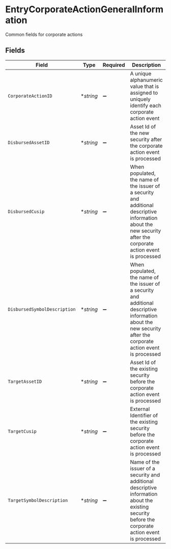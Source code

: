 # EntryCorporateActionGeneralInformation

Common fields for corporate actions


## Fields

| Field                                                                                                                                                            | Type                                                                                                                                                             | Required                                                                                                                                                         | Description                                                                                                                                                      | Example                                                                                                                                                          |
| ---------------------------------------------------------------------------------------------------------------------------------------------------------------- | ---------------------------------------------------------------------------------------------------------------------------------------------------------------- | ---------------------------------------------------------------------------------------------------------------------------------------------------------------- | ---------------------------------------------------------------------------------------------------------------------------------------------------------------- | ---------------------------------------------------------------------------------------------------------------------------------------------------------------- |
| `CorporateActionID`                                                                                                                                              | **string*                                                                                                                                                        | :heavy_minus_sign:                                                                                                                                               | A unique alphanumeric value that is assigned to uniquely identify each corporate action event                                                                    | 29336T100AB24                                                                                                                                                    |
| `DisbursedAssetID`                                                                                                                                               | **string*                                                                                                                                                        | :heavy_minus_sign:                                                                                                                                               | Asset Id of the new security after the corporate action event is processed                                                                                       | 1000                                                                                                                                                             |
| `DisbursedCusip`                                                                                                                                                 | **string*                                                                                                                                                        | :heavy_minus_sign:                                                                                                                                               | When populated, the name of the issuer of a security and additional descriptive information about the new security after the corporate action event is processed | 3.78331e+07                                                                                                                                                      |
| `DisbursedSymbolDescription`                                                                                                                                     | **string*                                                                                                                                                        | :heavy_minus_sign:                                                                                                                                               | When populated, the name of the issuer of a security and additional descriptive information about the new security after the corporate action event is processed | AMC ENTMT HLDGS INC CL A COM                                                                                                                                     |
| `TargetAssetID`                                                                                                                                                  | **string*                                                                                                                                                        | :heavy_minus_sign:                                                                                                                                               | Asset Id of the existing security before the corporate action event is processed                                                                                 | 1000                                                                                                                                                             |
| `TargetCusip`                                                                                                                                                    | **string*                                                                                                                                                        | :heavy_minus_sign:                                                                                                                                               | External Identifier of the existing security before the corporate action event is processed                                                                      | 3.78331e+07                                                                                                                                                      |
| `TargetSymbolDescription`                                                                                                                                        | **string*                                                                                                                                                        | :heavy_minus_sign:                                                                                                                                               | Name of the issuer of a security and additional descriptive information about the existing security before the corporate action event is processed               | AMC ENTMT HLDGS INC CL A COM                                                                                                                                     |